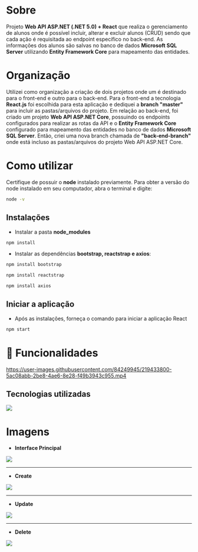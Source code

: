 
# Sobre
Projeto <strong>Web API ASP.NET (.NET 5.0) + React</strong> que realiza o gerenciamento de alunos onde é possível incluir, alterar e excluir alunos (CRUD) sendo que cada ação é requisitada ao endpoint específico no back-end. As informações dos alunos são salvas no banco de dados <strong>Microsoft SQL Server</strong> utilizando <strong>Entity Framework Core</strong> para mapeamento das entidades.

# Organização
Utilizei como organização a criação de dois projetos onde um é destinado para o front-end e outro para o back-end. Para o front-end a tecnologia <strong>React.js</strong> foi escolhida para esta aplicação e dediquei a <strong>branch "master"</strong> para incluir as pastas/arquivos do projeto. Em relação ao back-end, foi criado um projeto <strong>Web API ASP.NET Core</strong>, possuindo os endpoints configurados para realizar as rotas da API e o <strong>Entity Framework Core</strong> configurado para mapeamento das entidades no banco de dados <strong>Microsoft SQL Server</strong>. Então, criei uma nova branch chamada de <strong>"back-end-branch"</strong> onde está incluso as pastas/arquivos do projeto Web API ASP.NET Core.

# Como utilizar
Certifique de possuir o <strong>node</strong> instalado previamente. Para obter a versão do node instalado em seu computador, abra o terminal e digite:
```bash
node -v
```
## Instalações
* Instalar a pasta <strong>node_modules</strong>
```bash
npm install
```

* Instalar as dependências <strong>bootstrap, reactstrap e axios</strong>:
```bash
npm install bootstrap
```

```bash
npm install reactstrap
```

```bash
npm install axios
```
## Iniciar a aplicação
* Após as instalações, forneça o comando para iniciar a aplicação React
```bash
npm start
```

# :hammer: Funcionalidades


https://user-images.githubusercontent.com/84249945/219433800-5ac08abb-2be8-4ae6-8e28-f49b3943c955.mp4

## Tecnologias utilizadas
<p>
  <a href="https://skillicons.dev">
    <img src="https://skillicons.dev/icons?i=dotnet,cs,js,react,nodejs,bootstrap" />
  </a>
</p>

# Imagens
* <strong>Interface Principal</strong>
<img src="https://user-images.githubusercontent.com/84249945/219422540-4e809422-09c5-42c6-a749-86e0fa0d377d.jpg" />
<hr>

* <strong>Create</strong>
<img src="https://user-images.githubusercontent.com/84249945/219423583-85664fee-d9c3-4f7e-9b72-472e747afbfe.jpg" />
<hr>

* <strong>Update</strong>
<img src="https://user-images.githubusercontent.com/84249945/219424248-be4efb86-cbbd-4c3d-ac67-352b3b1e1aef.jpg" />
<hr>

* <strong>Delete</strong>
<img src="https://user-images.githubusercontent.com/84249945/219424413-6bc2f15e-5612-4c9a-8a8d-351cb5c0cde6.jpg" />
